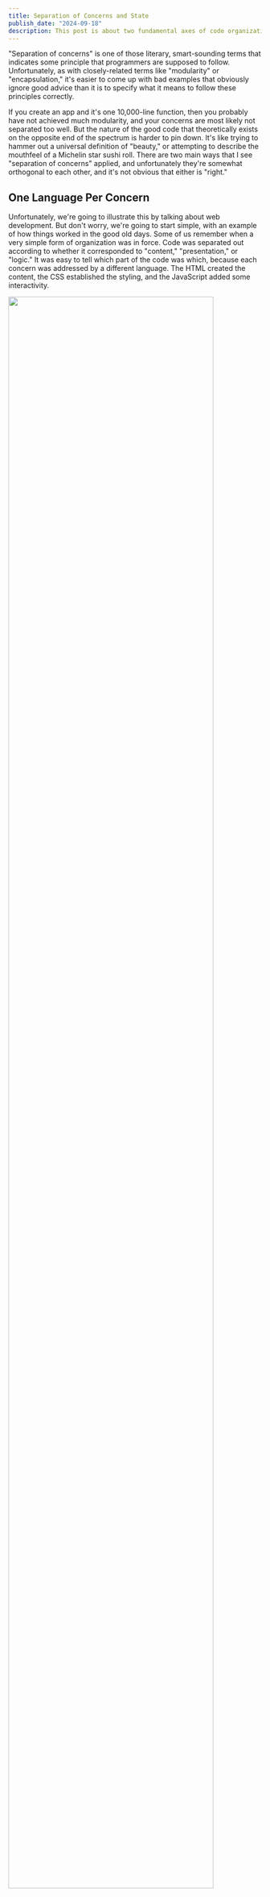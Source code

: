 ```yaml
---
title: Separation of Concerns and State
publish_date: "2024-09-18"
description: This post is about two fundamental axes of code organization in programming projects.
---
```


"Separation of concerns" is one of those literary, smart-sounding terms that indicates some principle that programmers are supposed to follow. Unfortunately, as with closely-related terms like "modularity" or "encapsulation," it's easier to come up with bad examples that obviously ignore good advice than it is to specify what it means to follow these principles correctly.

If you create an app and it's one 10,000-line function, then you probably have not achieved much modularity, and your concerns are most likely not separated too well. But the nature of the good code that theoretically exists on the opposite end of the spectrum is harder to pin down. It's like trying to hammer out a universal definition of "beauty," or attempting to describe the mouthfeel of a Michelin star sushi roll. There are two main ways that I see "separation of concerns" applied, and unfortunately they're somewhat orthogonal to each other, and it's not obvious that either is "right."

<!-- talk version: folks, idk if you've noticed, but we're not allowed to just be software engineers anymore; we have to be intellectuals. you can't log into linkedin without tripping over a rickety pile of syllables like "separation of concerns." what does separation of concerns mean? anyone? -->

## One Language Per Concern

Unfortunately, we're going to illustrate this by talking about web development. But don't worry, we're going to start simple, with an example of how things worked in the good old days. Some of us remember when a very simple form of organization was in force. Code was separated out according to whether it corresponded to "content," "presentation," or "logic." It was easy to tell which part of the code was which, because each concern was addressed by a different language. The HTML created the content, the CSS established the styling, and the JavaScript added some interactivity.

<img src="/notes/separation-of-concerns/html-css-js.svg" style="width: 90%; height: auto; margin: 0 auto;" />

Surely, this is the ultimate example of separation of concerns! The whole codebase is divided into three different languages, and these three concerns are appropriately addressed.

This paradigm has been almost completely abandoned. If you look at the average React project these days, you'll probably see something more like this:

<img src="/notes/separation-of-concerns/react-component.svg" style="width: 90%; height: auto; margin: 0 auto;" />

Content, presentation, and logic are freely mixed! What happened to separation of concerns? The concerns are still there, but they're not exactly separated, are they?

<!-- come back to the export function MyPage as the key to the concerns being addressed -->

## If as one people speaking the same language they have begun to do this...

Obviously, that initial neatness is a little bit of an illusion. There's at least, like, one more layer to this, which is that when you're making a web app, you probably have a server application that serves your web pages and lets you request and re-request content to put on them, and that server application is perhaps also written in yet another different programming language: PHP, Java, Python... and this kind of fits with the one language, one concern idea: you can write a Python API to deal with storing data in a database and consolidating sharing data entered by different users and other server-side-type concerns. The server stores and retrieves information about the user, and then the client-side layers described above express, present, and liven up that content.

But a big story in web development over the last decade or so is the rise of Node.js. We can trace its rise via the Stack Overflow Developer Survey; it went from 10-15% of web developers using it [in the survey's early years, about a decade ago](https://survey.stackoverflow.co/2015#tech-lang), to peaking with 50% of them using it in 2020, to [still being the single most popular web technology in 2024](https://survey.stackoverflow.co/2024/technology#most-popular-technologies-webframe), with no other server-side technology really coming close.

And the appeal of Node.js is basically that it de-separates concerns. It removes that other language, and lets you write JavaScript that stores stuff in databases or whatever; and it lets you call the exact same functions in the code running in the user's browser that you can call on the server. With new full-stack frameworks, like tRPC or Next.js server actions, the fact that some of your code is running on the server and some is running on the client almost disappears, or at least that's the idea.

In web development, some of the code is running on [some server in Virginia that Amazon owns](https://www.aboutamazon.com/news/aws/aws-data-center-inside), and some of it is running in the background of mobile Safari on someone's grandma's iPhone SE in a vacation home in Maine, and the fact that it can be actively hard to figure out which code is running on that server and which is running on that client when reading code written for a modern Node.js-based framework like Next.js is a considerable testament to how de-separated concerns have gotten in web development. We're no longer in the same universe as the one-language-per-concern approach.

Why is this approach so popular, and rising? What happened to the old way of organizing code?

## Geological Strata: The Pangaea Approach

The first paradigm, the one that splits up content and presentation and client and server, consists of layers of code that are in some way homogenous. Each layer might have its own language; it almost certainly has its own specific vocabulary in that language. You might fall into it by splitting code up into HTML, CSS, JavaScript, and Python; you might end up using it by having a frontend, a backend, and a database; or you might implement it yourself by splitting the "create a page for the user to look at" process into steps and grouping the code for each step. This is the kind of organization that is pointed to by the concept of a technology stack.

<!-- image of app with horizontal slices. ideally this would be an image of labeled layers of rock. put diagrams of stacks like lamp, mern, etc next to it  -->

## Fault Lines: The Continental Approach

Or, on the other hand, you could divide up your code the other way - group code so that each thing responsible for one specific page, or API route, or whatever is grouped together. A very basic and very impactful example of this approach is Next.js' file system-based routing. It used to be that you'd have an HTML file, a JavaScript file, and a CSS file; now, as we've seen, those elements are mixed together, but you literally have one file for each page and each basic API request that can be viewed or made.

In the old model, separation of concerns is applied to \*technical\* concerns; code is organized and architected so that the backend code that addresses shared data and persistence is separate from the frontend code that addresses organization and presentation, and even the content is separate from the code that makes it interactive, since static content and dynamic content were kind of considered separate from a technical perspective. In the newer one, separation of concerns is applied to \*logical\* concerns; frontend code is separated into components, so that the header component with little dropdown menus that you can hover over is separate from the slider component that lets you input a value in a certain range into a form. Those two types of component represent two very different, specific goals that a page might need to achieve, and would most likely share almost no code and logic. Under the new paradigm, those components are pretty self-contained and isolated from each other; under the old paradigm, their CSS might share space in the same file. Code is also heavily split at the page level these days, to the point where every page and API route in your program might be effectively treated like an individual program.

<!-- image with fault lines cracking the top few layers. each new "island" has a name like "home page", "login page", etc. it has rocks on it that represent different components, like Header and Navbar and Slider -->

<!-- you could also call these "silos" or "pipelines" compared to "layers of the stack" -->

<!-- or "modularity" instead of "separation of concerns" -->

## The Case For Fault Lines

So, why is this approach so popular? Let me tell a quick story about some code I stumbled across at work. I was getting redirected back and forth between some pages when I wasn't expecting to, but I couldn't find any redirect code in the pages themselves. Eventually, I figured out that every page was calling a function called `isAuthorized`, and that function was trying to figure out if I was allowed to be on a page based on my user account and triggering redirects if not. What that function was trying to do was abstract away the concern of "should the user be on the current page, and where should they go if not;" but in practice, it consisted of a bunch of if statements going like, "if the current URL is the one for this one particular dashboard, check this cookie, and if it says this, redirect them here. if the current URL is this other particular dashboard, check this cookie, and redirect them over there unless it exists." And so on.

The problem was that that setup did not sufficiently abstract away the concern of "figure out what page the user should actually be on." It moved it out of the way, so you didn't have to see that logic whenever you had to look at the code for the page, but it made it so that you had to go looking for that logic whenever something went wrong, like if a page's URL changed or if we decided that different permissions were required to see a given thing. It was still a very concrete, present concern; just one that was slightly inconvenient to go and address.

Technical concerns are very susceptible to being abstracted away, basically just meaning that you don't have to think about them anymore. Databases are a prime example of this: the technical concern of "how does persistent data get stored and retrieved an efficient way" is one that pervades almost every part of every app, but basically no one needs to worry about how it's implemented on a technical level. It becomes an abstraction, basically meaning something that exists as a concept but that you don't have to think about the details of. Similarly, modern Node.js frameworks have made incredible progress towards abstracting away the technical differences between a server in a data center and an iPhone in Idaho, to the point where your frontend components can pretty easily be rendered on either advice, and React especially is going even further down that path.

Logical concerns are different. One could make a pretty decent argument that you should not want to abstract "is the user allowed to be on the current page" away; it's something that you kinda have to think about, in detail. If you try to abstract it away, what you'll probably do is create another tiny little layer on your stack, but the structure and the divisions of that layer will mirror the structure and divisions of the pages themselves. The two layers will still be coupled and still essentially depend on each other, in needing to mirror each other; all you've done is split the code up between two different places, kind of like how you were supposed to split up the HTML, CSS, and JavaScript for the same parts of the page back in the old days.

So, the case for splitting things up based on logical concerns is that consolidating code so that the parts that logically need to work together are together, like the HTML, CSS, and JavaScript for a specific header component, makes sense, and that abstracting logical concerns away like technical ones doesn't really work, so there's really no advantage to trying. There are even technical opportunities that you get by addressing logical concerns individually. Serverless cloud providers like Vercel or AWS Lambda use logical separation of concerns to deploy each page and API endpoint of an app as a separate small program, instead of grouping them together on a technical basis into a single HTTP server application, so that they can be started up and deployed in as many instances as you want to wherever you want to deploy them to at a moment's notice, which allegedly is a great way to optimize your use of computing resources (although the increased complexity and the continued need for centralized resources like databases sometimes doesn't make it worth it.)

## The Case For Continents

It's probably possible to go to far with this whole thing. Microservices architectures usually involve different logical parts of a website's backend being literally written to be separate programs that communicate with each other over a network to coordinate and accomplish tasks. It sounds kinda cool to me, but from what I've seen online, it can get really complicated.

## What You're Deciding

When you organize code or architect a system, what you're ultimately deciding is which layers will live in the bedrock and be shared across the different entrypoints and paths through your code, and which layers will be separate and part of their own islands. Components and pages are typically pretty separated across an app; highly technical parts like databases are usually shared across an app; the details are up to you. What hidden layers will you create, and what details will you bring to the surface?

<!--

i think "modularity" is the islands-axis and "separation of concerns" is the layers-axis

## Top Ten Stimulating Ways to Organize Your Code

- put all the functions in one file
- put all the classes in one file and their method definitions in another. methods can be defined apart from the classes
- put all your imports in one file and then import that file with * in all the other ones
- put all your imports in an array and loop over it?
- create pure functions, except when they need to have side effects, create a dedicated impure function to contain one function's side effects
- slice mortgage-backed securities into tranches that look way more reliable than they are. don't worry, this won't have any externalities
- write all your performance-critical code in C or assembly assembly and import it with that magic import for bun. write the code where you don't need to care about performance in perl and import that too
- how else could you artificially cause code to be divided up based on language. always use R for stats, python for ML, rust for threading, Java for data structures?
- two really big classes: one for input, one for output
- store every symbol as a key in a dict where the value is the file it's in so that it can be automatically imported from the right place. that way you only have to update one place if you move a thing from one file to another
- can you split up expressions and statements? additions and subtractions? while loops and for loops?
this could at some point become kind of mean making fun of the "homogenous layers" approach.
- what would the least homogenous layers look like? one full stack for each div on the page, complete with its own backend and database instance? the client-side responsible for taking the output of each server, maybe identified by a data- property on each div, and putting it in the divs on the page?

- and the top one way to organize your code: one ten-thousand line function

basic next.js app that stores to-do lists, except whenever you create a new one, it spawns a docker container with a server for that day's to-do list, which has some specific output port (each server serves on 3000 inside the container, and just maps to a different port specified by the docker run command) and the next.js app makes an iframe that showcases what is rendered by that server. each container can be based on a different image; it's like a collage. how long does it take to start a docker container like that? how much do i need to fill while that's happening.

dockerfile -> docker buildx -> docker image -> running container

-->

